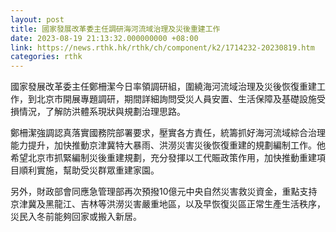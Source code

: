 ```yaml
---
layout: post
title: 國家發展改革委主任調研海河流域治理及災後重建工作
date: 2023-08-19 21:13:32.000000000 +08:00
link: https://news.rthk.hk/rthk/ch/component/k2/1714232-20230819.htm
categories: rthk
---
```


國家發展改革委主任鄭柵潔今日率領調研組，圍繞海河流域治理及災後恢復重建工作，到北京市開展專題調研，期間詳細詢問受災人員安置、生活保障及基礎設施受損情況，了解防洪體系現狀與規劃治理思路。

鄭柵潔強調認真落實國務院部署要求，壓實各方責任，統籌抓好海河流域綜合治理能力提升，加快推動京津冀特大暴雨、洪澇災害災後恢復重建的規劃編制工作。他希望北京市抓緊編制災後重建規劃，充分發揮以工代賑政策作用，加快推動重建項目順利實施，幫助受災群眾重建家園。

另外，財政部會同應急管理部再次預撥10億元中央自然災害救災資金，重點支持京津冀及黑龍江、吉林等洪澇災害嚴重地區，以及早恢復災區正常生產生活秩序，災民入冬前能夠回家或搬入新居。
